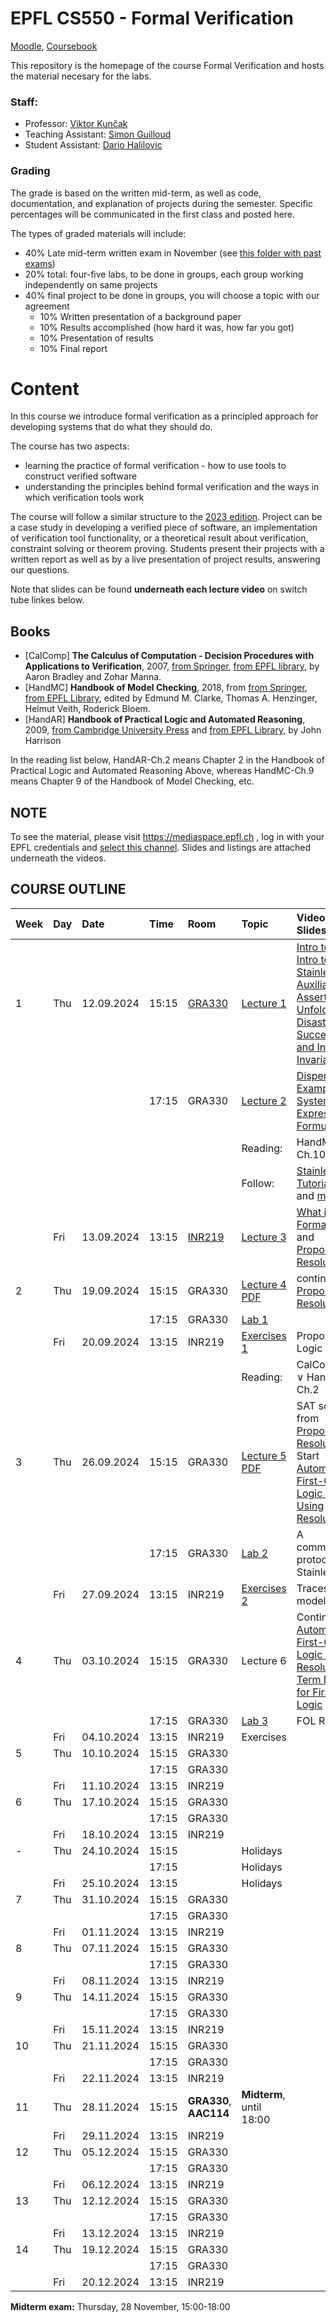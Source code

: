 # EPFL CS550 - Formal Verification

[Moodle](https://moodle.epfl.ch/course/view.php?id=13051), [Coursebook](https://edu.epfl.ch/coursebook/en/formal-verification-CS-550?cb_cycle=bama_cyclemaster&cb_section=in)

This  repository is the homepage of the course Formal Verification and hosts the material necesary for the labs.

### Staff:

- Professor: [Viktor Kunčak](https://people.epfl.ch/viktor.kuncak)
- Teaching Assistant: [Simon Guilloud](https://people.epfl.ch/simon.guilloud)
- Student Assistant: [Dario Halilovic](https://people.epfl.ch/dario.halilovic)

### Grading

The grade is based on the written mid-term, as well as code, documentation, and explanation of projects during the semester. Specific percentages will be communicated in the first class and posted here.

The types of graded materials will include:

- 40% Late mid-term written exam in November (see [this folder with past exams](past-exams/))
- 20% total: four-five labs, to be done in groups, each group working independently on same projects
- 40% final project to be done in groups, you will choose a topic with our agreement
    - 10% Written presentation of a background paper 
    - 10% Results accomplished (how hard it was, how far you got)
    - 10% Presentation of results
    - 10% Final report

# Content

In this course we introduce formal verification as a principled approach for developing systems that do what they should do.

The course has two aspects:
- learning the practice of formal verification - how to use tools to construct verified software
- understanding the principles behind formal verification and the ways in which verification tools work

The course will follow a similar structure to the [2023 edition](https://gitlab.epfl.ch/lara/cs550/-/tree/2023?ref_type=heads). Project can be a case study in developing a verified piece of software, an implementation of verification tool functionality, or a theoretical result about verification, constraint solving or theorem proving. Students present their projects with a written report as well as by a live presentation of project results, answering our questions.

Note that slides can be found **underneath each lecture video** on switch tube linkes below. 

## Books

* [CalComp] **The Calculus of Computation - Decision Procedures with Applications to Verification**, 2007, [from Springer](https://doi.org/10.1007/978-3-540-74113-8), [from EPFL library](https://www.epfl.ch/campus/library/beast/?isbn=9783540741138), by Aaron Bradley and Zohar Manna.
* [HandMC] **Handbook of Model Checking**, 2018, from [from Springer](https://link.springer.com/book/10.1007/978-3-319-10575-8), [from EPFL Library](https://library.epfl.ch/en/beast?isbn=9783319105758), edited by Edmund M. Clarke, Thomas A. Henzinger, Helmut Veith, Roderick Bloem.
* [HandAR] **Handbook of Practical Logic and Automated Reasoning**, 2009, [from Cambridge University Press](https://doi.org/10.1017/CBO9780511576430) and [from EPFL Library](https://library.epfl.ch/en/beast?isbn=9786612058776), by John Harrison

In the reading list below, HandAR-Ch.2 means Chapter 2 in the Handbook of Practical Logic and Automated Reasoning Above, whereas HandMC-Ch.9 means Chapter 9 of the Handbook of Model Checking, etc.

## NOTE

To see the material, please visit https://mediaspace.epfl.ch , log in with your EPFL credentials and 
[select this channel](https://mediaspace.epfl.ch/channel/CS-550+Formal+Verification/30542). Slides and listings are attached underneath the videos.

## COURSE OUTLINE 


| Week | Day | Date       | Time  | Room   | Topic                           | Videos & Slides              |
| :--  | :-- | :--        | :--   | :--    | :--                             | :--                          |
| 1    | Thu | 12.09.2024 | 15:15 | [GRA330](https://plan.epfl.ch/?room==GR%20A3%2030) | [Lecture 1](https://mediaspace.epfl.ch/playlist/dedicated/30542/0_vw42tr2d/0_3z52dv8y) | [Intro to FV](https://mediaspace.epfl.ch/media/01-01%2C+What+is+Formal+VerificationF/0_3z52dv8y/30542), [Intro to Stainless](https://mediaspace.epfl.ch/media/01-02%2C+First+Steps+with+Stainless/0_tghlsgep/30542), [Auxiliary Assertions](https://mediaspace.epfl.ch/media/01-03%2C+Auxiliary+Assertions+in+Stainless/0_54yx91xi/30542), [Unfolding](https://mediaspace.epfl.ch/media/01-04%2C+Unfolding+recursive+functions+in+Stainless/0_4byxmv9i/30542), [Disasters, Successes, and Inductive Invariants](https://mediaspace.epfl.ch/media/01-05%2C+Disasters%2C+Successes%2C+and+Inductive+Invariants/0_fei98b8f) |
|      |     |           | 17:15 | GRA330 | [Lecture 2](https://mediaspace.epfl.ch/playlist/dedicated/30542/0_b3ga55fo/0_omextd9i)                       | [Dispenser Example](https://mediaspace.epfl.ch/media/02-01%2C+Dispenser+Example+of+Finite+System/0_omextd9i), [Finite Systems Expressed with Formulas](https://mediaspace.epfl.ch/media/02-02%2C+Finite+Systems+Expressed+with+Formulas/0_8a6q0uve) |
|      |     |            |   |   | Reading:                       | HandMC-Ch.10  |
|      |     |            |   |   | Follow:                        | [Stainless Tutorial Videos](https://mediaspace.epfl.ch/playlist/dedicated/30542/0_t2ld6vzn/0_azxgetu9) and [materials](https://epfl-lara.github.io/asplos2022tutorial/)  |
|      | Fri | 13.09.2024 | 13:15 | [INR219](https://plan.epfl.ch/?room==INR%20219) | [Lecture 3](https://mediaspace.epfl.ch/playlist/dedicated/30542/0_thr9uebs/0_tv48ew7w)                       | [What is a Formal Proof?](https://mediaspace.epfl.ch/playlist/dedicated/30542/0_thr9uebs/0_tv48ew7w) and [Propositional Resolution](https://mediaspace.epfl.ch/playlist/dedicated/30542/0_thr9uebs/0_lovmc46b) |
| 2    | Thu | 19.09.2024 | 15:15 | GRA330 | [Lecture 4](https://mediaspace.epfl.ch/playlist/dedicated/30542/0_1c4580tg/0_lovmc46b) [PDF](lectures/prop-resolution.pdf) | continue [Propositional Resolution](https://mediaspace.epfl.ch/playlist/dedicated/30542/0_thr9uebs/0_lovmc46b) |
|      |     |            | 17:15 | GRA330 | [Lab 1](labs/lab1/README.md) | |
|      | Fri | 20.09.2024 | 13:15 | INR219 | [Exercises 1](exercises/Exercises1) | Propositional Logic |
|      |     |            |   |   | Reading:                       | CalComp-Ch.1 ∨ HandAR-Ch.2 |
| 3    | Thu | 26.09.2024 | 15:15 | GRA330 | [Lecture 5](https://mediaspace.epfl.ch/playlist/dedicated/30542/0_x3485b9h/0_hmbkv363) [PDF](lectures/fol.pdf) | SAT solving from [Propositional Resolution](https://mediaspace.epfl.ch/playlist/dedicated/30542/0_thr9uebs/0_lovmc46b). Start [Automating First-Order Logic Proofs Using Resolution ](https://mediaspace.epfl.ch/media/06-01%2C%20Automating%20First-Order%20Logic%20Proofs%20Using%20Resolution/0_hmbkv363) |
|      |     |            | 17:15 | GRA330 | [Lab 2](labs/lab2/README.md) | A communication protocol in Stainless |
|      | Fri | 27.09.2024 | 13:15 | INR219 | [Exercises 2](exercises/Exercises2) | Traces, SAT, models |
| 4    | Thu | 03.10.2024 | 15:15 | GRA330 | Lecture 6 | Continue [Automating First-Order Logic using Resolution](https://mediaspace.epfl.ch/media/06-01%2C%20Automating%20First-Order%20Logic%20Proofs%20Using%20Resolution/0_hmbkv363). [Term Models for First-Order Logic](https://mediaspace.epfl.ch/media/06-03+Term+Models+for+First-Order+Logic/0_jnuljf9n/30542)
|      |     |            | 17:15 | GRA330 | [Lab 3](labs/lab3/README.md) | FOL Resolution |
|      | Fri | 04.10.2024 | 13:15 | INR219 | Exercises |            |
| 5    | Thu | 10.10.2024 | 15:15 | GRA330 | | | 
|      |     |            | 17:15 | GRA330 | | |
|      | Fri | 11.10.2024 | 13:15 | INR219 | | |
| 6    | Thu | 17.10.2024 | 15:15 | GRA330 | | |
|      |     |            | 17:15 | GRA330 | | |
|      | Fri | 18.10.2024 | 13:15 | INR219 | | |
| -    | Thu | 24.10.2024 | 15:15 |        | Holidays | |
|      |     |            | 17:15 |        | Holidays | |
|      | Fri | 25.10.2024 | 13:15 |        | Holidays | |
| 7    | Thu | 31.10.2024 | 15:15 | GRA330 | | |
|      |     |            | 17:15 | GRA330 | | |
|      | Fri | 01.11.2024 | 13:15 | INR219 | | |
| 8    | Thu | 07.11.2024 | 15:15 | GRA330 | | |
|      |     |            | 17:15 | GRA330 | | |
|      | Fri | 08.11.2024 | 13:15 | INR219 | | |
| 9    | Thu | 14.11.2024 | 15:15 | GRA330 | | |
|      |     |            | 17:15 | GRA330 | | |
|      | Fri | 15.11.2024 | 13:15 | INR219 | | |
| 10   | Thu | 21.11.2024 | 15:15 | GRA330 | | |
|      |     |            | 17:15 | GRA330 | | |
|      | Fri | 22.11.2024 | 13:15 | INR219 | | |
| 11   | Thu | 28.11.2024 | 15:15 | **GRA330**, **AAC114** | **Midterm**, until 18:00 | |
|      | Fri | 29.11.2024 | 13:15 | INR219 | | |
| 12   | Thu | 05.12.2024 | 15:15 | GRA330 | | |
|      |     |            | 17:15 | GRA330 | | |
|      | Fri | 06.12.2024 | 13:15 | INR219 | | |
| 13   | Thu | 12.12.2024 | 15:15 | GRA330 | | |
|      |     |            | 17:15 | GRA330 | | |
|      | Fri | 13.12.2024 | 13:15 | INR219 | | |
| 14   | Thu | 19.12.2024 | 15:15 | GRA330 | | |
|      |     |            | 17:15 | GRA330 | | |
|      | Fri | 20.12.2024 | 13:15 | INR219 | | |

**Midterm exam:** Thursday, 28 November, 15:00-18:00
